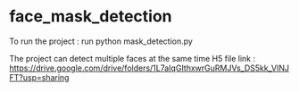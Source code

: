 # face_mask_detection
To run the project : run python mask_detection.py

The project can detect multiple faces at the same time
 H5 file link :
 https://drive.google.com/drive/folders/1L7aIqGIthxwrGuRMJVs_DS5kk_VINJFT?usp=sharing
